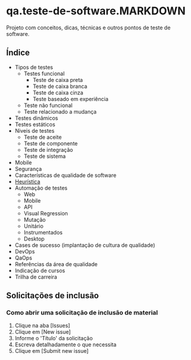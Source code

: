 # qa.teste-de-software.MARKDOWN

Projeto com conceitos, dicas, técnicas e outros pontos de teste de software.

## Índice


- Tipos de testes
  - Testes funcional
    - Teste de caixa preta
    - Teste de caixa branca
    - Teste de caixa cinza
    - Teste baseado em experiência
  - Teste não funcional
  - Teste relacionado a mudança
- Testes dinâmicos
- Testes estáticos
- Niveis de testes
  - Teste de aceite
  - Teste de componente
  - Teste de integração
  - Teste de sistema
- Mobile
- Segurança
- Características de qualidade de software
- [Heurística](./heur%C3%ADsticas/01_introducao.md)
- Automação de testes
  - Web
  - Mobile
  - API
  - Visual Regression
  - Mutação
  - Unitário
  - Instrumentados
  - Desktop
- Cases de sucesso (implantação de cultura de qualidade)
- DevOps
- QaOps
- Referências da área de qualidade
- Indicação de cursos
- Trilha de carreira

## Solicitações de inclusão

### Como abrir uma solicitação de inclusão de material

1. Clique na aba [Issues]
2. Clique em [New issue]
3. Informe o 'Título' da solicitação
4. Escreva detalhadamente o que necessita
5. Clique em [Submit new issue]